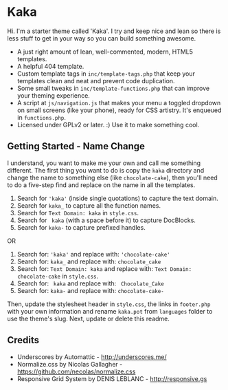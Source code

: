 Kaka
===

Hi. I'm a starter theme called 'Kaka'. I try and keep nice and lean so there is less stuff to get in your way so you can build something awesome.

* A just right amount of lean, well-commented, modern, HTML5 templates.
* A helpful 404 template.
* Custom template tags in `inc/template-tags.php` that keep your templates clean and neat and prevent code duplication.
* Some small tweaks in `inc/template-functions.php` that can improve your theming experience.
* A script at `js/navigation.js` that makes your menu a toggled dropdown on small screens (like your phone), ready for CSS artistry. It's enqueued in `functions.php`.
* Licensed under GPLv2 or later. :) Use it to make something cool.

Getting Started - Name Change
----------------------------------

I understand, you want to make me your own and call me something different. The first thing you want to do is copy the `kaka` directory and change the name to something else (like `chocolate-cake`), then you'll need to do a five-step find and replace on the name in all the templates.

1. Search for `'kaka'` (inside single quotations) to capture the text domain.
2. Search for `kaka_` to capture all the function names.
3. Search for `Text Domain: kaka` in `style.css`.
4. Search for <code>&nbsp;kaka</code> (with a space before it) to capture DocBlocks.
5. Search for `kaka-` to capture prefixed handles.

OR

1. Search for: `'kaka'` and replace with: `'chocolate-cake'`
2. Search for: `kaka_` and replace with: `chocolate_cake`
3. Search for: `Text Domain: kaka` and replace with: `Text Domain: chocolate-cake` in `style.css`.
4. Search for: <code>&nbsp;kaka</code> and replace with: <code>&nbsp;Chocolate_Cake</code>
5. Search for: `kaka-` and replace with: `chocolate-cake-`

Then, update the stylesheet header in `style.css`, the links in `footer.php` with your own information and rename `kaka.pot` from `languages` folder to use the theme's slug. Next, update or delete this readme.

Credits
----------------------------------
- Underscores by Automattic - http://underscores.me/
- Normalize.css by Nicolas Gallagher - https://github.com/necolas/normalize.css
- Responsive Grid System by DENIS LEBLANC - http://responsive.gs
